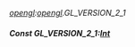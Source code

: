 _[opengl](../../modules/opengl/opengl-module.md):[opengl](../../modules/opengl/opengl-module.md).GL\_VERSION\_2\_1_
##### Const GL\_VERSION\_2\_1:[Int](../../modules/wonkey/wonkey-types-int.md)
